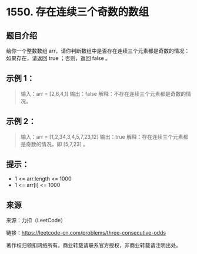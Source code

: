# 1550. 存在连续三个奇数的数组


## 题目介绍
给你一个整数数组 arr，请你判断数组中是否存在连续三个元素都是奇数的情况：如果存在，请返回 true ；否则，返回 false 。

 

## 示例 1：

> 输入：arr = [2,6,4,1]
> 输出：false
> 解释：不存在连续三个元素都是奇数的情况。

## 示例 2：

> 输入：arr = [1,2,34,3,4,5,7,23,12]
> 输出：true
> 解释：存在连续三个元素都是奇数的情况，即 [5,7,23] 。

 
## 提示：
- 1 <= arr.length <= 1000
- 1 <= arr[i] <= 1000

## 来源

来源：力扣（LeetCode）

链接：https://leetcode-cn.com/problems/three-consecutive-odds

著作权归领扣网络所有。商业转载请联系官方授权，非商业转载请注明出处。
